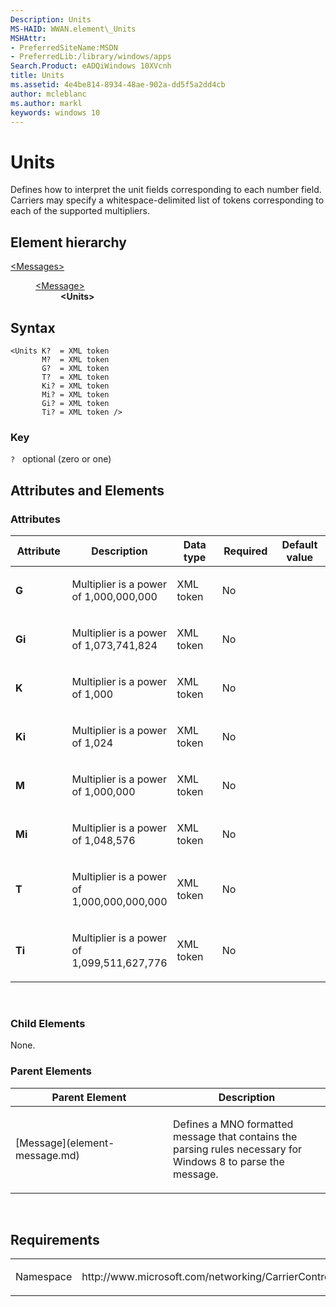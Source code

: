 ```yaml
---
Description: Units
MS-HAID: WWAN.element\_Units
MSHAttr:
- PreferredSiteName:MSDN
- PreferredLib:/library/windows/apps
Search.Product: eADQiWindows 10XVcnh
title: Units
ms.assetid: 4e4be814-8934-48ae-902a-dd5f5a2dd4cb
author: mcleblanc
ms.author: markl
keywords: windows 10
---
```


# Units


Defines how to interpret the unit fields corresponding to each number field. Carriers may specify a whitespace-delimited list of tokens corresponding to each of the supported multipliers.

## Element hierarchy

<dl>
<dt><a href="element-messages.md">&lt;Messages&gt;</a></dt>
<dd>
<dl>
<dt><a href="element-message.md">&lt;Message&gt;</a></dt>
<dd><b>&lt;Units&gt;</b></dd>
</dl>
</dd>
</dl>

## Syntax

``` syntax
<Units K?  = XML token
       M?  = XML token
       G?  = XML token
       T?  = XML token
       Ki? = XML token
       Mi? = XML token
       Gi? = XML token
       Ti? = XML token />
```

### Key

`?`   optional (zero or one)

## Attributes and Elements


### Attributes

<table>
<colgroup>
<col width="20%" />
<col width="20%" />
<col width="20%" />
<col width="20%" />
<col width="20%" />
</colgroup>
<thead>
<tr class="header">
<th>Attribute</th>
<th>Description</th>
<th>Data type</th>
<th>Required</th>
<th>Default value</th>
</tr>
</thead>
<tbody>
<tr class="odd">
<td><strong>G</strong></td>
<td><p>Multiplier is a power of 1,000,000,000</p></td>
<td>XML token</td>
<td>No</td>
<td></td>
</tr>
<tr class="even">
<td><strong>Gi</strong></td>
<td><p>Multiplier is a power of 1,073,741,824</p></td>
<td>XML token</td>
<td>No</td>
<td></td>
</tr>
<tr class="odd">
<td><strong>K</strong></td>
<td><p>Multiplier is a power of 1,000</p></td>
<td>XML token</td>
<td>No</td>
<td></td>
</tr>
<tr class="even">
<td><strong>Ki</strong></td>
<td><p>Multiplier is a power of 1,024</p></td>
<td>XML token</td>
<td>No</td>
<td></td>
</tr>
<tr class="odd">
<td><strong>M</strong></td>
<td><p>Multiplier is a power of 1,000,000</p></td>
<td>XML token</td>
<td>No</td>
<td></td>
</tr>
<tr class="even">
<td><strong>Mi</strong></td>
<td><p>Multiplier is a power of 1,048,576</p></td>
<td>XML token</td>
<td>No</td>
<td></td>
</tr>
<tr class="odd">
<td><strong>T</strong></td>
<td><p>Multiplier is a power of 1,000,000,000,000</p></td>
<td>XML token</td>
<td>No</td>
<td></td>
</tr>
<tr class="even">
<td><strong>Ti</strong></td>
<td><p>Multiplier is a power of 1,099,511,627,776</p></td>
<td>XML token</td>
<td>No</td>
<td></td>
</tr>
</tbody>
</table>

 

### Child Elements

None.

### Parent Elements

<table>
<colgroup>
<col width="50%" />
<col width="50%" />
</colgroup>
<thead>
<tr class="header">
<th>Parent Element</th>
<th>Description</th>
</tr>
</thead>
<tbody>
<tr class="odd">
<td>[Message](element-message.md)</td>
<td><p>Defines a MNO formatted message that contains the parsing rules necessary for Windows 8 to parse the message.</p></td>
</tr>
</tbody>
</table>

 

## Requirements

<table>
<colgroup>
<col width="50%" />
<col width="50%" />
</colgroup>
<tbody>
<tr class="odd">
<td><p>Namespace</p></td>
<td><p>http://www.microsoft.com/networking/CarrierControl/WWAN/v1</p></td>
</tr>
</tbody>
</table>

 

 



